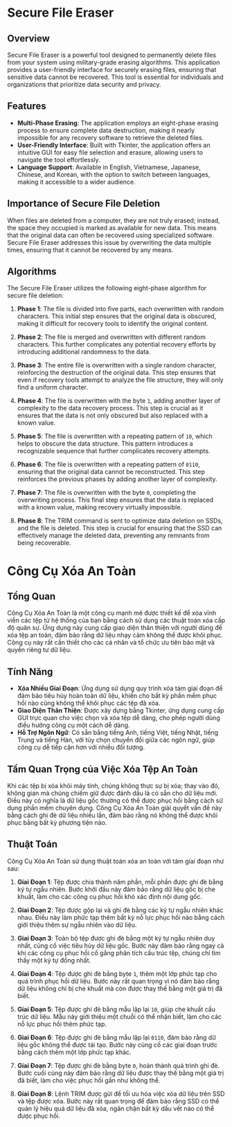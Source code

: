 # Secure File Eraser

## Overview
Secure File Eraser is a powerful tool designed to permanently delete files from your system using military-grade erasing algorithms. This application provides a user-friendly interface for securely erasing files, ensuring that sensitive data cannot be recovered. This tool is essential for individuals and organizations that prioritize data security and privacy.

## Features
- **Multi-Phase Erasing**: The application employs an eight-phase erasing process to ensure complete data destruction, making it nearly impossible for any recovery software to retrieve the deleted files.
- **User-Friendly Interface**: Built with Tkinter, the application offers an intuitive GUI for easy file selection and erasure, allowing users to navigate the tool effortlessly.
- **Language Support**: Available in English, Vietnamese, Japanese, Chinese, and Korean, with the option to switch between languages, making it accessible to a wider audience.

## Importance of Secure File Deletion
When files are deleted from a computer, they are not truly erased; instead, the space they occupied is marked as available for new data. This means that the original data can often be recovered using specialized software. Secure File Eraser addresses this issue by overwriting the data multiple times, ensuring that it cannot be recovered by any means.

## Algorithms
The Secure File Eraser utilizes the following eight-phase algorithm for secure file deletion:

1. **Phase 1**: The file is divided into five parts, each overwritten with random characters. This initial step ensures that the original data is obscured, making it difficult for recovery tools to identify the original content.
   
2. **Phase 2**: The file is merged and overwritten with different random characters. This further complicates any potential recovery efforts by introducing additional randomness to the data.

3. **Phase 3**: The entire file is overwritten with a single random character, reinforcing the destruction of the original data. This step ensures that even if recovery tools attempt to analyze the file structure, they will only find a uniform character.

4. **Phase 4**: The file is overwritten with the byte `1`, adding another layer of complexity to the data recovery process. This step is crucial as it ensures that the data is not only obscured but also replaced with a known value.

5. **Phase 5**: The file is overwritten with a repeating pattern of `10`, which helps to obscure the data structure. This pattern introduces a recognizable sequence that further complicates recovery attempts.

6. **Phase 6**: The file is overwritten with a repeating pattern of `0110`, ensuring that the original data cannot be reconstructed. This step reinforces the previous phases by adding another layer of complexity.

7. **Phase 7**: The file is overwritten with the byte `0`, completing the overwriting process. This final step ensures that the data is replaced with a known value, making recovery virtually impossible.

8. **Phase 8**: The TRIM command is sent to optimize data deletion on SSDs, and the file is deleted. This step is crucial for ensuring that the SSD can effectively manage the deleted data, preventing any remnants from being recoverable.

# Công Cụ Xóa An Toàn

## Tổng Quan
Công Cụ Xóa An Toàn là một công cụ mạnh mẽ được thiết kế để xóa vĩnh viễn các tệp từ hệ thống của bạn bằng cách sử dụng các thuật toán xóa cấp độ quân sự. Ứng dụng này cung cấp giao diện thân thiện với người dùng để xóa tệp an toàn, đảm bảo rằng dữ liệu nhạy cảm không thể được khôi phục. Công cụ này rất cần thiết cho các cá nhân và tổ chức ưu tiên bảo mật và quyền riêng tư dữ liệu.

## Tính Năng
- **Xóa Nhiều Giai Đoạn**: Ứng dụng sử dụng quy trình xóa tám giai đoạn để đảm bảo tiêu hủy hoàn toàn dữ liệu, khiến cho bất kỳ phần mềm phục hồi nào cũng không thể khôi phục các tệp đã xóa.
- **Giao Diện Thân Thiện**: Được xây dựng bằng Tkinter, ứng dụng cung cấp GUI trực quan cho việc chọn và xóa tệp dễ dàng, cho phép người dùng điều hướng công cụ một cách dễ dàng.
- **Hỗ Trợ Ngôn Ngữ**: Có sẵn bằng tiếng Anh, tiếng Việt, tiếng Nhật, tiếng Trung và tiếng Hàn, với tùy chọn chuyển đổi giữa các ngôn ngữ, giúp công cụ dễ tiếp cận hơn với nhiều đối tượng.

## Tầm Quan Trọng của Việc Xóa Tệp An Toàn
Khi các tệp bị xóa khỏi máy tính, chúng không thực sự bị xóa; thay vào đó, không gian mà chúng chiếm giữ được đánh dấu là có sẵn cho dữ liệu mới. Điều này có nghĩa là dữ liệu gốc thường có thể được phục hồi bằng cách sử dụng phần mềm chuyên dụng. Công Cụ Xóa An Toàn giải quyết vấn đề này bằng cách ghi đè dữ liệu nhiều lần, đảm bảo rằng nó không thể được khôi phục bằng bất kỳ phương tiện nào.

## Thuật Toán
Công Cụ Xóa An Toàn sử dụng thuật toán xóa an toàn với tám giai đoạn như sau:

1. **Giai Đoạn 1**: Tệp được chia thành năm phần, mỗi phần được ghi đè bằng ký tự ngẫu nhiên. Bước khởi đầu này đảm bảo rằng dữ liệu gốc bị che khuất, làm cho các công cụ phục hồi khó xác định nội dung gốc.
   
2. **Giai Đoạn 2**: Tệp được gộp lại và ghi đè bằng các ký tự ngẫu nhiên khác nhau. Điều này làm phức tạp thêm bất kỳ nỗ lực phục hồi nào bằng cách giới thiệu thêm sự ngẫu nhiên vào dữ liệu.

3. **Giai Đoạn 3**: Toàn bộ tệp được ghi đè bằng một ký tự ngẫu nhiên duy nhất, củng cố việc tiêu hủy dữ liệu gốc. Bước này đảm bảo rằng ngay cả khi các công cụ phục hồi cố gắng phân tích cấu trúc tệp, chúng chỉ tìm thấy một ký tự đồng nhất.

4. **Giai Đoạn 4**: Tệp được ghi đè bằng byte `1`, thêm một lớp phức tạp cho quá trình phục hồi dữ liệu. Bước này rất quan trọng vì nó đảm bảo rằng dữ liệu không chỉ bị che khuất mà còn được thay thế bằng một giá trị đã biết.

5. **Giai Đoạn 5**: Tệp được ghi đè bằng mẫu lặp lại `10`, giúp che khuất cấu trúc dữ liệu. Mẫu này giới thiệu một chuỗi có thể nhận biết, làm cho các nỗ lực phục hồi thêm phức tạp.

6. **Giai Đoạn 6**: Tệp được ghi đè bằng mẫu lặp lại `0110`, đảm bảo rằng dữ liệu gốc không thể được tái tạo. Bước này củng cố các giai đoạn trước bằng cách thêm một lớp phức tạp khác.

7. **Giai Đoạn 7**: Tệp được ghi đè bằng byte `0`, hoàn thành quá trình ghi đè. Bước cuối cùng này đảm bảo rằng dữ liệu được thay thế bằng một giá trị đã biết, làm cho việc phục hồi gần như không thể.

8. **Giai Đoạn 8**: Lệnh TRIM được gửi để tối ưu hóa việc xóa dữ liệu trên SSD và tệp được xóa. Bước này rất quan trọng để đảm bảo rằng SSD có thể quản lý hiệu quả dữ liệu đã xóa, ngăn chặn bất kỳ dấu vết nào có thể được phục hồi.

